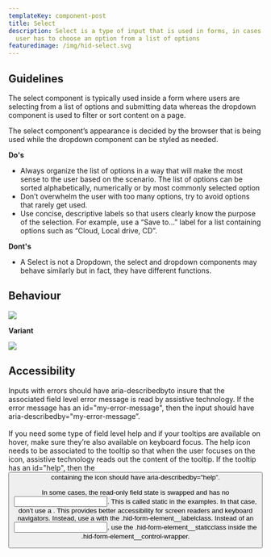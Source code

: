```yaml
---
templateKey: component-post
title: Select
description: Select is a type of input that is used in forms, in cases where a
  user has to choose an option from a list of options
featuredimage: /img/hid-select.svg
---
```

## **Guidelines**

The select component is typically used inside a form where users are selecting from a list of options and submitting data whereas the dropdown component is used to filter or sort content on a page.

The select component’s appearance is decided by the browser that is being used while the dropdown component can be styled as needed.

**Do's**

* Always organize the list of options in a way that will make the most sense to the user based on the scenario. The list of options can be sorted alphabetically, numerically or by most commonly selected option
* Don’t overwhelm the user with too many options, try to avoid options that rarely get used.
* Use concise, descriptive labels so that users clearly know the purpose of the selection. For example, use a “Save to…” label for a list containing options such as “Cloud, Local drive, CD”.

**Dont's**

* A Select is not a Dropdown, the select and dropdown components may behave similarly but in fact, they have different functions.

## **Behaviour**

![](/img/select.png)

**Variant**

![](/img/inline-select.png)

## **Accessibility**

Inputs with errors should have aria-describedbyto insure that the associated field level error message is read by assistive technology. If the error message has an id="my-error-message", then the input should have aria-describedby="my-error-message”.\
\
If you need some type of field level help and if your tooltips are available on hover, make sure they’re also available on keyboard focus. The help icon needs to be associated to the tooltip so that when the user focuses on the icon, assistive technology reads out the content of the tooltip. If the tooltip has an id="help", then the <button> containing the icon should have aria-describedby="help”.\
\
In some cases, the read-only field state is swapped and has no <input>. This is called static in the examples. In that case, don’t use a <label>. This provides better accessibility for screen readers and keyboard navigators. Instead, use a <span> with the .hid-form-element__labelclass. Instead of an <input>, use the .hid-form-element\_\_staticclass inside the .hid-form-element\_\_control-wrapper.
